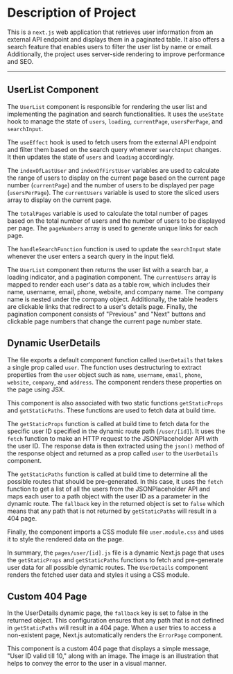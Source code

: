 # Description of Project

This is a `next.js` web application that retrieves user information from an external API endpoint and displays them in a paginated table. 
It also offers a search feature that enables users to filter the user list by name or email. Additionally, the project uses server-side rendering to improve performance and SEO.

<hr>

## UserList Component

The `UserList` component is responsible for rendering the user list and implementing the pagination and search functionalities. It uses the 
`useState` hook to manage the state of `users`, `loading`, `currentPage`, `usersPerPage`, and `searchInput`.

The `useEffect` hook is used to fetch users from the external API endpoint and filter them based on the search query whenever `searchInput` changes. It then updates the state of `users` and `loading` accordingly.

The `indexOfLastUser` and `indexOfFirstUser` variables are used to calculate the range of users to display on the current page based on the current page number (`currentPage`) and the number
of users to be displayed per page (`usersPerPage`). The `currentUsers` variable is used to store the sliced users array to display on the current page.

The `totalPages` variable is used to calculate the total number of pages based on the total number of users and the number of users to be displayed per page. The `pageNumbers` array is used to generate unique links for each page.

The `handleSearchFunction` function is used to update the `searchInput` state whenever the user enters a search query in the input field.

The `UserList` component then returns the user list with a search bar, a loading indicator, and a pagination component. The `currentUsers` array is mapped to render each user's data as a table row, which includes their name, username,
email, phone, website, and company name. The company name is nested under the company object. Additionally, the table headers are clickable links that redirect to a user's details page. Finally, the pagination component consists of 
"Previous" and "Next" buttons and clickable page numbers that change the current page number state.

## Dynamic UserDetails

The file exports a default component function called `UserDetails` that takes a single prop called `user`. The function uses destructuring to extract properties from the `user` object such as `name`, `username`, `email`, `phone`, `website`, `company`, 
and `address`. The component renders these properties on the page using JSX.

This component is also associated with two static functions `getStaticProps` and `getStaticPaths`. These functions are used to fetch data at build time.

The `getStaticProps` function is called at build time to fetch data for the specific user ID specified in the dynamic route path (`/user/[id]`). It uses the `fetch` function to make an HTTP request to the JSONPlaceholder API with the user ID. 
The response data is then extracted using the `json()` method of the response object and returned as a prop called `user` to the `UserDetails` component.

The `getStaticPaths` function is called at build time to determine all the possible routes that should be pre-generated. In this case, it uses the `fetch` function to get a list of all the users from the JSONPlaceholder API and maps each user to a 
path object with the user ID as a parameter in the dynamic route. The `fallback` key in the returned object is set to `false` which means that any path that is not returned by `getStaticPaths` will result in a 404 page.

Finally, the component imports a CSS module file `user.module.css` and uses it to style the rendered data on the page.

In summary, the `pages/user/[id].js` file is a dynamic Next.js page that uses the `getStaticProps` and `getStaticPaths` functions to fetch and pre-generate user data for all possible dynamic routes. The `UserDetails` component renders the fetched user data and styles it using a CSS module.

## Custom 404 Page

In the UserDetails dynamic page, the `fallback` key is set to false in the returned object. This configuration ensures that any path that is not defined in `getStaticPaths` will result in a 404 page. When a user tries to access a non-existent page, Next.js automatically renders the `ErrorPage` component. 

This component is a custom 404 page that displays a simple message, "User ID valid till 10," along with an image. The image is an illustration that helps to convey the error to the user in a visual manner.
